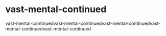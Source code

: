 # vast-mental-continued
vast-mental-continuedvast-mental-continuedvast-mental-continuedvast-mental-continuedvast-mental-continued
